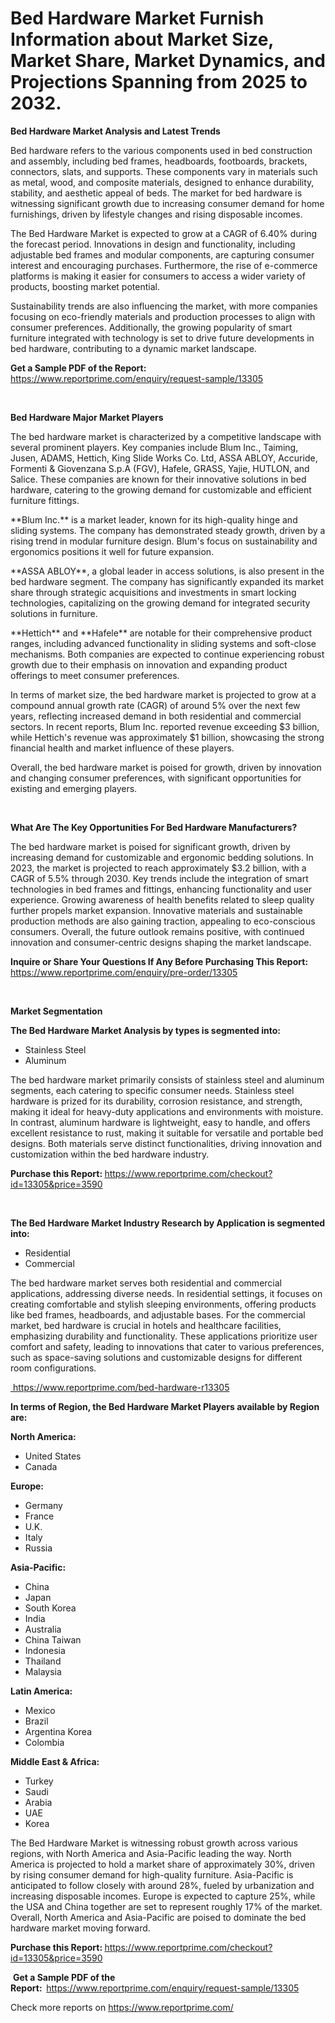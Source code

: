 <p><h1>Bed Hardware Market Furnish Information about Market Size, Market Share, Market Dynamics, and Projections Spanning from 2025 to 2032.</h1></p><p><strong>Bed Hardware Market Analysis and Latest Trends</strong></p>
<p><p>Bed hardware refers to the various components used in bed construction and assembly, including bed frames, headboards, footboards, brackets, connectors, slats, and supports. These components vary in materials such as metal, wood, and composite materials, designed to enhance durability, stability, and aesthetic appeal of beds. The market for bed hardware is witnessing significant growth due to increasing consumer demand for home furnishings, driven by lifestyle changes and rising disposable incomes. </p><p>The Bed Hardware Market is expected to grow at a CAGR of 6.40% during the forecast period. Innovations in design and functionality, including adjustable bed frames and modular components, are capturing consumer interest and encouraging purchases. Furthermore, the rise of e-commerce platforms is making it easier for consumers to access a wider variety of products, boosting market potential. </p><p>Sustainability trends are also influencing the market, with more companies focusing on eco-friendly materials and production processes to align with consumer preferences. Additionally, the growing popularity of smart furniture integrated with technology is set to drive future developments in bed hardware, contributing to a dynamic market landscape.</p></p>
<p><strong>Get a Sample PDF of the Report:&nbsp;</strong> <a href="https://www.reportprime.com/enquiry/request-sample/13305?utm_campaign=2885&utm_medium=2&utm_source=Github&utm_content=ia&utm_term=20032025&utm_id=bed-hardware">https://www.reportprime.com/enquiry/request-sample/13305</a></p>
<p>&nbsp;</p>
<p><strong>Bed Hardware Major Market Players</strong></p>
<p><p>The bed hardware market is characterized by a competitive landscape with several prominent players. Key companies include Blum Inc., Taiming, Jusen, ADAMS, Hettich, King Slide Works Co. Ltd, ASSA ABLOY, Accuride, Formenti & Giovenzana S.p.A (FGV), Hafele, GRASS, Yajie, HUTLON, and Salice. These companies are known for their innovative solutions in bed hardware, catering to the growing demand for customizable and efficient furniture fittings.</p><p>**Blum Inc.** is a market leader, known for its high-quality hinge and sliding systems. The company has demonstrated steady growth, driven by a rising trend in modular furniture design. Blum's focus on sustainability and ergonomics positions it well for future expansion.</p><p>**ASSA ABLOY**, a global leader in access solutions, is also present in the bed hardware segment. The company has significantly expanded its market share through strategic acquisitions and investments in smart locking technologies, capitalizing on the growing demand for integrated security solutions in furniture.</p><p>**Hettich** and **Hafele** are notable for their comprehensive product ranges, including advanced functionality in sliding systems and soft-close mechanisms. Both companies are expected to continue experiencing robust growth due to their emphasis on innovation and expanding product offerings to meet consumer preferences.</p><p>In terms of market size, the bed hardware market is projected to grow at a compound annual growth rate (CAGR) of around 5% over the next few years, reflecting increased demand in both residential and commercial sectors. In recent reports, Blum Inc. reported revenue exceeding $3 billion, while Hettich's revenue was approximately $1 billion, showcasing the strong financial health and market influence of these players.</p><p>Overall, the bed hardware market is poised for growth, driven by innovation and changing consumer preferences, with significant opportunities for existing and emerging players.</p></p>
<p>&nbsp;</p>
<p><strong>What Are The Key Opportunities For Bed Hardware Manufacturers?</strong></p>
<p><p>The bed hardware market is poised for significant growth, driven by increasing demand for customizable and ergonomic bedding solutions. In 2023, the market is projected to reach approximately $3.2 billion, with a CAGR of 5.5% through 2030. Key trends include the integration of smart technologies in bed frames and fittings, enhancing functionality and user experience. Growing awareness of health benefits related to sleep quality further propels market expansion. Innovative materials and sustainable production methods are also gaining traction, appealing to eco-conscious consumers. Overall, the future outlook remains positive, with continued innovation and consumer-centric designs shaping the market landscape.</p></p>
<p><strong>Inquire or Share Your Questions If Any Before Purchasing This Report:</strong> <a href="https://www.reportprime.com/enquiry/pre-order/13305?utm_campaign=2885&utm_medium=2&utm_source=Github&utm_content=ia&utm_term=20032025&utm_id=bed-hardware">https://www.reportprime.com/enquiry/pre-order/13305</a></p>
<p>&nbsp;</p>
<p><strong>Market Segmentation</strong></p>
<p><strong>The Bed Hardware Market Analysis by types is segmented into:</strong></p>
<p><ul><li>Stainless Steel</li><li>Aluminum</li></ul></p>
<p><p>The bed hardware market primarily consists of stainless steel and aluminum segments, each catering to specific consumer needs. Stainless steel hardware is prized for its durability, corrosion resistance, and strength, making it ideal for heavy-duty applications and environments with moisture. In contrast, aluminum hardware is lightweight, easy to handle, and offers excellent resistance to rust, making it suitable for versatile and portable bed designs. Both materials serve distinct functionalities, driving innovation and customization within the bed hardware industry.</p></p>
<p><strong>Purchase this Report:&nbsp;</strong><a href="https://www.reportprime.com/checkout?id=13305&price=3590&utm_campaign=2885&utm_medium=2&utm_source=Github&utm_content=ia&utm_term=20032025&utm_id=bed-hardware">https://www.reportprime.com/checkout?id=13305&price=3590</a></p>
<p>&nbsp;</p>
<p><strong>The Bed Hardware Market Industry Research by Application is segmented into:</strong></p>
<p><ul><li>Residential</li><li>Commercial</li></ul></p>
<p><p>The bed hardware market serves both residential and commercial applications, addressing diverse needs. In residential settings, it focuses on creating comfortable and stylish sleeping environments, offering products like bed frames, headboards, and adjustable bases. For the commercial market, bed hardware is crucial in hotels and healthcare facilities, emphasizing durability and functionality. These applications prioritize user comfort and safety, leading to innovations that cater to various preferences, such as space-saving solutions and customizable designs for different room configurations.</p></p>
<p><a href="https://www.reportprime.com/bed-hardware-r13305?utm_campaign=2885&utm_medium=2&utm_source=Github&utm_content=ia&utm_term=20032025&utm_id=bed-hardware">&nbsp;https://www.reportprime.com/bed-hardware-r13305</a></p>
<p><strong>In terms of Region, the Bed Hardware Market Players available by Region are:</strong></p>
<p>
    <p> <strong> North America: </strong>
        <ul>
            <li>United States</li>
            <li>Canada</li>
        </ul>
        </p> 
    <p> <strong> Europe: </strong>
        <ul>
            <li>Germany</li>
            <li>France</li>
            <li>U.K.</li>
            <li>Italy</li>
            <li>Russia</li>
        </ul>
        </p> 
    <p> <strong> Asia-Pacific: </strong>
        <ul>
            <li>China</li>
            <li>Japan</li>
            <li>South Korea</li>
            <li>India</li>
            <li>Australia</li>
            <li>China Taiwan</li>
            <li>Indonesia</li>
            <li>Thailand</li>
            <li>Malaysia</li>
        </ul>
        </p> 
    <p> <strong> Latin America: </strong>
        <ul>
            <li>Mexico</li>
            <li>Brazil</li>
            <li>Argentina Korea</li>
            <li>Colombia</li>
        </ul>
        </p> 
    <p> <strong> Middle East & Africa: </strong>
        <ul>
            <li>Turkey</li>
            <li>Saudi</li>
            <li>Arabia</li>
            <li>UAE</li>
            <li>Korea</li>
        </ul>
    </p>
    </p>
<p><p>The Bed Hardware Market is witnessing robust growth across various regions, with North America and Asia-Pacific leading the way. North America is projected to hold a market share of approximately 30%, driven by rising consumer demand for high-quality furniture. Asia-Pacific is anticipated to follow closely with around 28%, fueled by urbanization and increasing disposable incomes. Europe is expected to capture 25%, while the USA and China together are set to represent roughly 17% of the market. Overall, North America and Asia-Pacific are poised to dominate the bed hardware market moving forward.</p></p>
<p><strong>Purchase this Report: </strong><a href="https://www.reportprime.com/checkout?id=13305&price=3590&utm_campaign=2885&utm_medium=2&utm_source=Github&utm_content=ia&utm_term=20032025&utm_id=bed-hardware">https://www.reportprime.com/checkout?id=13305&price=3590</a></p>
<p>&nbsp;<strong>Get a Sample PDF of the Report:&nbsp;&nbsp;</strong><a href="https://www.reportprime.com/enquiry/request-sample/13305?utm_campaign=2885&utm_medium=2&utm_source=Github&utm_content=ia&utm_term=20032025&utm_id=bed-hardware">https://www.reportprime.com/enquiry/request-sample/13305</a></p>
<p><strong></strong></p>
<p>Check more reports on <a href="https://www.reportprime.com/?utm_campaign=2885&utm_medium=2&utm_source=Github&utm_content=ia&utm_term=20032025&utm_id=bed-hardware">https://www.reportprime.com/</a></p>